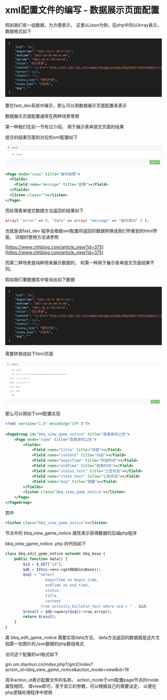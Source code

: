 # xml配置文件的编写 - 数据展示页面配置

假如我们有一组数据，为方便表示， 这里以Json为例，在php中则以Array表示， 数据格式如下

![ ](https://raw.githubusercontent.com/aspwebchh/resource/master/php_fast_dev/9-1.png)

要在fast_dev系统中展示，那么可以用数据展示页面配置来表示

数据展示页面配置通常在两种场景使用

第一种我们在前一节有过介绍， 用于展示表单提交页面的结果

提交的结果页面和对应的xml配置如下

![ ](https://raw.githubusercontent.com/aspwebchh/resource/master/php_fast_dev/9-2.png)

```xml
<Page mode="view" title="操作结果">
  <Fields>
    <Field name="message" title="结果"></Field>
  </Fields>
  <listen class=""></listen>
</Page>
```

而处理表单提交数据方法返回的结果如下

```php
array( "error" => 0, "data" => array( "message" => "操作成功" ) );
```

也就是说fast_dev 程序会根据xml配置将返回的数据转换成我们所看到的html界面， 详细的使用方法请参照

[https://www.chhblog.com/article_view?id=375](https://www.chhblog.com/article_view?id=375)

而第二种场景是纯粹用来展示数据的， 和第一种用于展示表单提交页面结果不同。

假如我们重数据库中查询出如下数据

![ ](https://raw.githubusercontent.com/aspwebchh/resource/master/php_fast_dev/9-3.png)

需要转换成如下html页面

![ ](https://raw.githubusercontent.com/aspwebchh/resource/master/php_fast_dev/9-4.png)

 那么可以用如下xml配置实现

```xml
<?xml version="1.0" encoding="UTF-8"?>

<PageGroup id="bbq_view_game_notice" title="查看游戏公告">
    <Page mode="view" title="查看游戏公告">
        <Fields>
            <Field name="title" title="标题"></Field>
            <Field name="content" title="内容"></Field>
            <Field name="beginTime" title="开始时间"></Field>
            <Field name="endTime" title="结束时间"></Field>
            <Field name="status_text" title="公告状态"></Field>
            <Field name="state_text" title="公告状态"></Field>
            <Field name="msg" title="提醒"></Field>
        </Fields>
        <listen class="bbq_view_game_notice"></listen>
    </Page>
</PageGroup>
```

其中

```xml
<listen class="bbq_view_game_notice"></listen>
```

节点中的  bbq_view_game_notice 属性表示获得数据的后端php程序

bbq_view_game_notice..php 的代码如下

```php
class bbq_edit_game_notice extends bbq_base {
    public function data() {
        $id = $_GET["id"];
        $db = $this->env->getBBQDataBase();
        $sql = "select
                  beginTime as begin_time,
                  endTime as end_time,
                  status,
                  title,
                  content
                from activity_bulletin_text where uid = " . $id;
        $result = $db->query($sql)->row_array();
        return $result;
    }
}
```

类  bbq_edit_game_notice 需要实现data方法， data方法返回的数据就是这片文档第一张图片的Json数据的php数组格式

访问这个配置的url格式如下

gm.om.dianhun.cn/index.php?/gm2/index?action_id=bbq_view_game_notice&action_mode=view&id=16

其中action_id表示配置文件的名称， action_mode于xml配置page节点的mode属性相同， 填view即可，至于其它的参数，可以根据自己的需要设定， 以便在php逻辑处理程序中使用